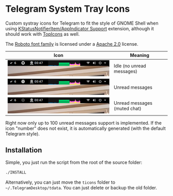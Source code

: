# Telegram System Tray Icons
Custom systray icons for Telegram to fit the style of GNOME Shell when using [KStatusNotifierItem/AppIndicator Support](https://extensions.gnome.org/extension/615/appindicator-support/) extension, although it should work with [TopIcons](https://extensions.gnome.org/extension/1031/topicons/) as well.

The [Roboto font family](https://github.com/google/roboto) is licensed under a [Apache 2.0](https://www.apache.org/licenses/LICENSE-2.0) license.

| Icon | Meaning |
|------|---------|
| ![image](screenshots/icon-idle.png)              | Idle (no unread messages)    |
| ![image](screenshots/icon-notification.png)      | Unread messages              |
| ![image](screenshots/icon-notification-mute.png) | Unread messages (muted chat) |


Right now only up to 100 unread messages support is implemented. If the icon "number" does not exist, it is automatically generated (with the default Telegram style).

## Installation

Simple, you just run the script from the root of the source folder:
```bash
./INSTALL
```
Alternatively, you can just move the `ticons` folder to `~/.TelegramDesktop/tdata`. You can just delete or backup the old folder.
